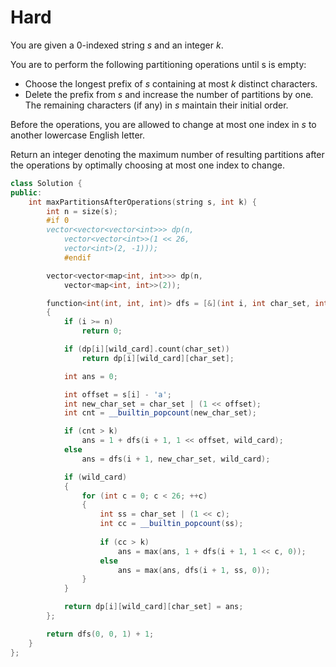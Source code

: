 # Hard

You are given a 0-indexed string $s$ and an integer $k$.

You are to perform the following partitioning operations until s is empty:

- Choose the longest prefix of $s$ containing at most $k$ distinct characters.
- Delete the prefix from $s$ and increase the number of partitions by one. The remaining characters (if any) in $s$ maintain their initial order.

Before the operations, you are allowed to change at most one index in $s$ to another lowercase English letter.

Return an integer denoting the maximum number of resulting partitions after the operations by optimally choosing at most one index to change.

```cpp
class Solution {
public:
    int maxPartitionsAfterOperations(string s, int k) {
        int n = size(s);
        #if 0
        vector<vector<vector<int>>> dp(n, 
            vector<vector<int>>(1 << 26, 
            vector<int>(2, -1)));
            #endif

        vector<vector<map<int, int>>> dp(n, 
            vector<map<int, int>>(2));

        function<int(int, int, int)> dfs = [&](int i, int char_set, int wild_card) -> int
        {
            if (i >= n)
                return 0;

            if (dp[i][wild_card].count(char_set))
                return dp[i][wild_card][char_set];

            int ans = 0;

            int offset = s[i] - 'a';
            int new_char_set = char_set | (1 << offset);
            int cnt = __builtin_popcount(new_char_set);

            if (cnt > k)
                ans = 1 + dfs(i + 1, 1 << offset, wild_card);
            else
                ans = dfs(i + 1, new_char_set, wild_card);

            if (wild_card)
            {
                for (int c = 0; c < 26; ++c)
                {
                    int ss = char_set | (1 << c);
                    int cc = __builtin_popcount(ss);
                    
                    if (cc > k)
                        ans = max(ans, 1 + dfs(i + 1, 1 << c, 0));
                    else
                        ans = max(ans, dfs(i + 1, ss, 0));
                }
            }

            return dp[i][wild_card][char_set] = ans;
        };

        return dfs(0, 0, 1) + 1;
    }
};
```
